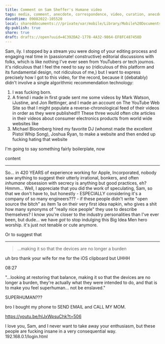```yaml
---
title: Comment on Sam Sheffer's Humane video
tags: media, comment, anecdote, correspondence, video, curation, anecdotes
davodtime: 09082022-105520
local: shareddocuments:///private/var/mobile/Library/Mobile%20Documents/iCloud~md~obsidian/Documents/OBSHIDDIAN/drafts/4C392DA2-1778-4A32-9864-EF8FC487458D.md
dg-publish: true
share: true
draft: drafts://open?uuid=4C392DA2-1778-4A32-9864-EF8FC487458D
---
```


Sam, ily. I stopped by a stream you were doing of your editing process and engaging real time in (passionate! constructive) editorial discussions with folks, which is like nothing I've ever seen from YouTubers *or* tech journos. it's ridiculous that I feel the need to say so (ridiculous of this platform and its fundamental design, not ridiculous of me,) but I want to express precisely how I got to this video, for the record, because it (debatably) didn't involve a single algorithmic recommendation technology:

1. I was fucking born.
2. A friend i made in first grade sent me some videos by Mark Watson, iJustine, and Jon Rettinger, and I made an account on The YouTube Web Site so that I might populate a reverse-chronological feed of their videos in order as they were published!!! These three would often cite articles in their videos about consumer electronics products from world wide websites like
3. Michael Bloomberg hired my favorite DJ (whomst made the excellent Pistol Whip Song), Joshua Ryan, to make a website and then ended up fucking hating that website 

I'm going to say something fairly boilerplate, now

content

---

So...  in 420 YEARS of experience working for Apple, Incorporated, nobody saw anything to suggest their utterly irrational, bonkers, and often *inhumane* obsession with secrecy is anything but good practices, eh? Hmmm... Well, I appreciate that you did the work of speculating, Sam, so that we don't have to, but honestly - ESPECIALLY considering it's a company of so many engineers??? - if these people didn't write "open source the bitch" as item 1a on their very first idea napkin, who gives a shit how many synonyms of "really nice people" they use to describe themselves? I know you're closer to the industry personalities than I've ever been, but dude... we have *got* to stop indulging this Big Idea Men hero worship. it's just not tenable or cute anymore. 

Or to suggest that 

---

> ...making it so that the devices are no longer a burden

uh bro thank your wife for me for the iOS clipboard but UHHH 

08:27 

"...looking at restoring that balance, making it so that the devices are no longer a burden, they're actually what they were intended to do, and that is to make you feel superhuman... not be enslaved." 

SUPERHUMAN???

bro I bought my phone to SEND EMAIL and CALL MY MOM.

https://youtu.be/hlJxWpsuChk?t=506

I love you, Sam, and I never want to take away your enthusiasm, but these people are fucking insane in a very consequential way. 
192.168.0.1/login.html
